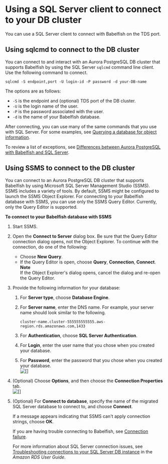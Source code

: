 # Using a SQL Server client to connect to your DB cluster<a name="babelfish-connect-sqlserver"></a>

You can use a SQL Server client to connect with Babelfish on the TDS port\.

## Using sqlcmd to connect to the DB cluster<a name="babelfish-connect-sqlcmd"></a>

You can connect to and interact with an Aurora PostgreSQL DB cluster that supports Babelfish by using the SQL Server `sqlcmd` command line client\. Use the following command to connect\.

```
sqlcmd -S endpoint,port -U login-id -P password -d your-DB-name
```

The options are as follows:
+ `-S` is the endpoint and \(optional\) TDS port of the DB cluster\.
+ `-U` is the login name of the user\.
+ `-P` is the password associated with the user\.
+ `-d` is the name of your Babelfish database\.

After connecting, you can use many of the same commands that you use with SQL Server\. For some examples, see [Querying a database for object information](babelfish-query-database.md)\.

To review a list of exceptions, see [Differences between Aurora PostgreSQL with Babelfish and SQL Server](babelfish-compatibility.md)\.

## Using SSMS to connect to the DB cluster<a name="babelfish-connect-SSMS"></a>

You can connect to an Aurora PostgreSQL DB cluster that supports Babelfish by using Microsoft SQL Server Management Studio \(SSMS\)\. SSMS includes a variety of tools\. By default, SSMS might be configured to launch the SSMS Object Explorer\. For connecting to your Babelfish database with SSMS, you can use only the SSMS Query Editor\. Currently, only the Query Editor is supported\.

**To connect to your Babelfish database with SSMS**

1. Start SSMS\.

1. Open the **Connect to Server** dialog box\. Be sure that the Query Editor connection dialog opens, not the Object Explorer\. To continue with the connection, do one of the following:
   + Choose **New Query**\.
   + If the Query Editor is open, choose **Query**, **Connection**, **Connect**\.
**Note**  
If the Object Explorer's dialog opens, cancel the dialog and re\-open the Query Editor\.

1. Provide the following information for your database:

   1. For **Server type**, choose **Database Engine**\.

   1. For **Server name**, enter the DNS name\. For example, your server name should look similar to the following\.

      ```
      cluster-name.cluster-555555555555.aws-region.rds.amazonaws.com,1433
      ```

   1. For **Authentication**, choose **SQL Server Authentication**\.

   1. For **Login**, enter the user name that you chose when you created your database\.

   1. For **Password**, enter the password that you chose when you created your database\.  
![\[\]](http://docs.aws.amazon.com/AmazonRDS/latest/AuroraUserGuide/images/Babelfish-SSMS-connect-database1.png)

1. \(Optional\) Choose **Options**, and then choose the **Connection Properties** tab\.  
![\[\]](http://docs.aws.amazon.com/AmazonRDS/latest/AuroraUserGuide/images/Babelfish-SSMS-connect-database2.png)

1. \(Optional\) For **Connect to database**, specify the name of the migrated SQL Server database to connect to, and choose **Connect**\.

   If a message appears indicating that SSMS can't apply connection strings, choose **OK**\.

   If you are having trouble connecting to Babelfish, see [Connection failure](babelfish-troubleshooting.md#babelfish-troubleshooting-connectivity)\.

   For more information about SQL Server connection issues, see [Troubleshooting connections to your SQL Server DB instance](https://docs.aws.amazon.com/AmazonRDS/latest/UserGuide/USER_ConnectToMicrosoftSQLServerInstance.html#USER_ConnectToMicrosoftSQLServerInstance.Troubleshooting) in the *Amazon RDS User Guide*\.
